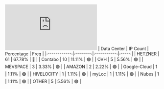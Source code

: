 ![Diagramm](https://github.com/obajay/StateSync-snapshots/blob/main/Projects/Ojo/1/README.md)
| Data Center | IP Count | Percentage | Freq |
|:------------:|:--------:|:-----------:|:-----:|
| HETZNER | 61 | 67.78% | 🔴 |
| Contabo | 10 | 11.11% | 🟢 |
| OVH | 5 | 5.56% | 🟢 |
| MEVSPACE | 3 | 3.33% | 🟢 |
| AMAZON | 2 | 2.22% | 🟢 |
| Google-Cloud | 1 | 1.11% | 🟢 |
| HIVELOCITY | 1 | 1.11% | 🟢 |
| myLoc | 1 | 1.11% | 🟢 |
| Nubes | 1 | 1.11% | 🟢 |
| OTHER | 5 | 5.56% | 🟢 |